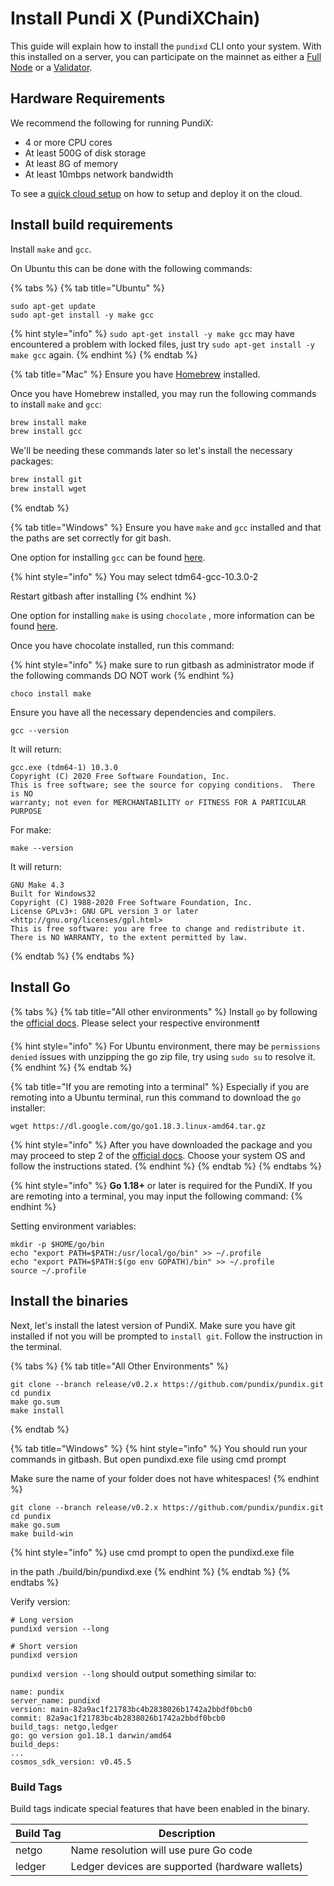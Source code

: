 # Install Pundi X (PundiXChain)

This guide will explain how to install the `pundixd` CLI onto your system. With this installed on a server, you can participate on the mainnet as either a [Full Node](setup-node/) or a [Validator](https://pundi.gitbook.io/pundi/pundi-aifx/what-is-pundix/validators).

## Hardware Requirements

We recommend the following for running PundiX:

* 4 or more CPU cores
* At least 500G of disk storage
* At least 8G of memory
* At least 10mbps network bandwidth

To see a [quick cloud setup](../pundix-tutorials/cloud-setup.md) on how to setup and deploy it on the cloud.

## Install build requirements

Install `make` and `gcc`.

On Ubuntu this can be done with the following commands:

{% tabs %}
{% tab title="Ubuntu" %}
```
sudo apt-get update
sudo apt-get install -y make gcc
```

{% hint style="info" %}
`sudo apt-get install -y make gcc` may have encountered a problem with locked files, just try `sudo apt-get install -y make gcc` again.
{% endhint %}
{% endtab %}

{% tab title="Mac" %}
Ensure you have [Homebrew](https://brew.sh/) installed.

Once you have Homebrew installed, you may run the following commands to install `make` and `gcc`:

```bash
brew install make
brew install gcc
```

We'll be needing these commands later so let's install the necessary packages:

```bash
brew install git
brew install wget
```
{% endtab %}

{% tab title="Windows" %}
Ensure you have `make` and `gcc` installed and that the paths are set correctly for git bash.

One option for installing `gcc` can be found [here](https://jmeubank.github.io/tdm-gcc/articles/2021-05/10.3.0-release).

{% hint style="info" %}
You may select tdm64-gcc-10.3.0-2

Restart gitbash after installing
{% endhint %}

One option for installing `make` is using `chocolate` , more information can be found [here](https://chocolatey.org/install).

Once you have chocolate installed, run this command:

{% hint style="info" %}
make sure to run gitbash as administrator mode if the following commands DO NOT work
{% endhint %}

```
choco install make
```

Ensure you have all the necessary dependencies and compilers.

```
gcc --version
```

It will return:

```
gcc.exe (tdm64-1) 10.3.0
Copyright (C) 2020 Free Software Foundation, Inc.
This is free software; see the source for copying conditions.  There is NO
warranty; not even for MERCHANTABILITY or FITNESS FOR A PARTICULAR PURPOSE
```

For make:

```
make --version
```

It will return:

```
GNU Make 4.3
Built for Windows32
Copyright (C) 1988-2020 Free Software Foundation, Inc.
License GPLv3+: GNU GPL version 3 or later <http://gnu.org/licenses/gpl.html>
This is free software: you are free to change and redistribute it.
There is NO WARRANTY, to the extent permitted by law.
```
{% endtab %}
{% endtabs %}

## Install Go

{% tabs %}
{% tab title="All other environments" %}
Install `go` by following the [official docs](https://golang.org/doc/install). Please select your respective environment❗

{% hint style="info" %}
For Ubuntu environment, there may be `permissions denied` issues with unzipping the go zip file, try using `sudo su` to resolve it.
{% endhint %}
{% endtab %}

{% tab title="If you are remoting into a terminal" %}
Especially if you are remoting into a Ubuntu terminal, run this command to download the `go` installer:

```
wget https://dl.google.com/go/go1.18.3.linux-amd64.tar.gz 
```

{% hint style="info" %}
After you have downloaded the package and you may proceed to step 2 of the [official docs](https://golang.org/doc/install). Choose your system OS and follow the instructions stated.
{% endhint %}
{% endtab %}
{% endtabs %}

{% hint style="info" %}
**Go 1.18+** or later is required for the PundiX. If you are remoting into a terminal, you may input the following command:
{% endhint %}

Setting environment variables:

```
mkdir -p $HOME/go/bin
echo "export PATH=$PATH:/usr/local/go/bin" >> ~/.profile
echo "export PATH=$PATH:$(go env GOPATH)/bin" >> ~/.profile
source ~/.profile
```

## Install the binaries

Next, let's install the latest version of PundiX. Make sure you have git installed if not you will be prompted to `install git`. Follow the instruction in the terminal.

{% tabs %}
{% tab title="All Other Environments" %}
```
git clone --branch release/v0.2.x https://github.com/pundix/pundix.git
cd pundix
make go.sum
make install
```
{% endtab %}

{% tab title="Windows" %}
{% hint style="info" %}
You should run your commands in gitbash. But open pundixd.exe file using cmd prompt

Make sure the name of your folder does not have whitespaces!
{% endhint %}

```
git clone --branch release/v0.2.x https://github.com/pundix/pundix.git
cd pundix
make go.sum
make build-win
```

{% hint style="info" %}
use cmd prompt to open the pundixd.exe file

in the path ./build/bin/pundixd.exe
{% endhint %}
{% endtab %}
{% endtabs %}

Verify version:

```
# Long version
pundixd version --long

# Short version
pundixd version
```

`pundixd version --long` should output something similar to:

```
name: pundix
server_name: pundixd
version: main-82a9ac1f21783bc4b2838026b1742a2bbdf0bcb0
commit: 82a9ac1f21783bc4b2838026b1742a2bbdf0bcb0
build_tags: netgo,ledger
go: go version go1.18.1 darwin/amd64
build_deps:
...
cosmos_sdk_version: v0.45.5
```

### Build Tags

Build tags indicate special features that have been enabled in the binary.

| Build Tag | Description                                     |
| --------- | ----------------------------------------------- |
| netgo     | Name resolution will use pure Go code           |
| ledger    | Ledger devices are supported (hardware wallets) |
